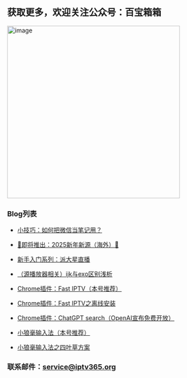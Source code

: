 ## 获取更多，欢迎关注公众号：百宝箱箱
<!-- ## 欢迎关注公众号：百宝箱箱
![image](./assets/GongZhongHao.png) -->
<img src="./assets/GongZhongHao.png" alt="image" width="400" height="auto">

### Blog列表

*   [小技巧：如何把微信当笔记用？](./docs/009_Wexin_Biji.md)

*   [🎊即将推出：2025新年新源（海外）🎊](./docs/008_NewSource.md)

*   [新手入门系列：派大星直播](./docs/001_paidaxing.md)

*   [（源播放器相关）ijk与exo区别浅析](./docs/003_JieMa.md)

*   [Chrome插件：Fast IPTV（本号推荐）](./docs/002_FastIPTV.md)

*   [Chrome插件：Fast IPTV之离线安装](./docs/004_FastIPTV_OfflineInstall.md)

*   [Chrome插件：ChatGPT search（OpenAI宣布免费开放）](./docs/007_ChatGPTSearch.md)

*   [小狼毫输入法（本号推荐）](./docs/005_XiaoLangHao.md)

*   [小狼毫输入法之四叶草方案](./docs/006_XiaoLangHao_SYC.md)



### 联系邮件：service@iptv365.org